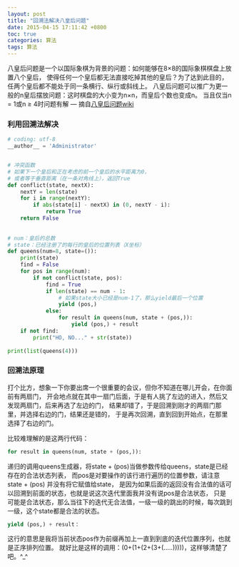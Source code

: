 ```yaml
---
layout: post
title: "回溯法解决八皇后问题"
date: 2015-04-15 17:11:42 +0800
toc: true
categories: 算法
tags: 算法
---
```


八皇后问题是一个以国际象棋为背景的问题：如何能够在8×8的国际象棋棋盘上放置八个皇后，
使得任何一个皇后都无法直接吃掉其他的皇后？为了达到此目的，任两个皇后都不能处于同一条横行、纵行或斜线上。
八皇后问题可以推广为更一般的n皇后摆放问题：这时棋盘的大小变为n×n，而皇后个数也变成n。
当且仅当n = 1或n ≥ 4时问题有解
— 摘自[八皇后问题wiki](http://zh.wikipedia.org/wiki/%E5%85%AB%E7%9A%87%E5%90%8E%E9%97%AE%E9%A2%98)
<!--more-->

### 利用回溯法解决

``` python
# coding: utf-8
__author__ = 'Administrator'


# 冲突函数
# 如果下一个皇后和正在考虑的前一个皇后的水平距离为0，
# 或者等于垂直距离（在一条对角线上），返回True
def conflict(state, nextX):
    nextY = len(state)
    for i in range(nextY):
        if abs(state[i] - nextX) in (0, nextY - i):
            return True
    return False
 
 
# num：皇后的总数
# state：已经注册了的每行的皇后的位置列表（X坐标）
def queens(num=8, state=()):
    print(state)
    find = False
    for pos in range(num):
        if not conflict(state, pos):
            find = True
            if len(state) == num - 1:
                # 如果state大小已经是num-1了，那么yield最后一个位置
                yield (pos,)
            else:
                for result in queens(num, state + (pos,)):
                    yield (pos,) + result
    if not find:
        print("HO, NO..." + str(state))
 
print(list(queens(4)))
```

### 回溯法原理

打个比方，想象一下你要出席一个很重要的会议，但你不知道在哪儿开会，在你面前有两扇门，
开会地点就在其中一扇门后面，于是有人挑了左边的进入，然后又发现两扇门，后来再选了左边的门，
结果却错了，于是回溯到刚才的两扇门那里，并选择右边的门，结果还是错的，
于是再次回溯，直到回到开始点，在那里选择了右边的门。

比较难理解的是这两行代码：
``` python
for result in queens(num, state + (pos,)):
```
递归的调用queens生成器，将state + (pos)当做参数传给queens，state是已经存在的合法状态列表，
而pos是对要操作的该行进行遍历的位置参数，请注意state + (pos) 并没有将它赋值给state，
是因为如果后面的返回没有合法值的话可以回溯到前面的状态，也就是说这次迭代里面我并没有说pos是合法状态，
只是可能是合法状态，那么当往下的迭代无合法值，一级一级的跳出的时候，每次跳到一级，这个state都是合法的状态。

``` python
yield (pos,) + result：
```
这行的意思是我将当前状态pos作为前缀再加上一直到到底的迭代位置序列，也就是正序排列位置。
就好比是这样的调用：(0+(1+(2+(3+(…..)))))，这样够清楚了吧。^_^

